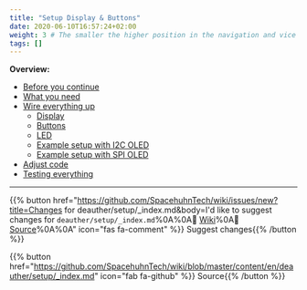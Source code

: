 ```yaml
---
title: "Setup Display & Buttons"
date: 2020-06-10T16:57:24+02:00
weight: 3 # The smaller the higher position in the navigation and vice versa
tags: []
---
```


**Overview:**
- [Before you continue](#before-you-continue)
- [What you need](#what-you-need)
- [Wire everything up](#wire-everything-up)
  - [Display](#display)
  - [Buttons](#buttons)
  - [LED](#led)
  - [Example setup with I2C OLED](#example-setup-with-i2c-oled)
  - [Example setup with SPI OLED](#example-setup-with-spi-oled)
- [Adjust code](#adjust-code)
- [Testing everything](#testing-everything)

---

{{% button href="https://github.com/SpacehuhnTech/wiki/issues/new?title=Changes for deauther/setup/_index.md&body=I'd like to suggest changes for `deauther/setup/_index.md`%0A%0A:link: [Wiki](https://spacehuhn.wiki/deauther/setup/)%0A:link: [Source](https://github.com/SpacehuhnTech/wiki/blob/master/content/en/deauther/setup/_index.md)%0A%0A<!-- Describe your desired changes -->" icon="fas fa-comment" %}}&nbsp;Suggest changes{{% /button %}}

{{% button href="https://github.com/SpacehuhnTech/wiki/blob/master/content/en/deauther/setup/_index.md" icon="fab fa-github" %}}&nbsp;Source{{% /button %}}